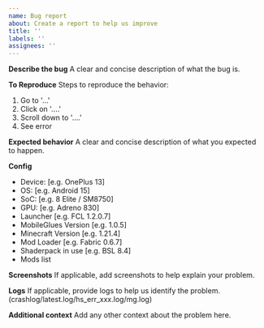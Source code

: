 ```yaml
---
name: Bug report
about: Create a report to help us improve
title: ''
labels: ''
assignees: ''
---
```


**Describe the bug**
A clear and concise description of what the bug is.

**To Reproduce**
Steps to reproduce the behavior:

1. Go to '...'
2. Click on '....'
3. Scroll down to '....'
4. See error

**Expected behavior**
A clear and concise description of what you expected to happen.

**Config**

- Device: [e.g. OnePlus 13]
- OS: [e.g. Android 15]
- SoC: [e.g. 8 Elite / SM8750]
- GPU: [e.g. Adreno 830]
- Launcher [e.g. FCL 1.2.0.7]
- MobileGlues Version [e.g. 1.0.5]
- Minecraft Version [e.g. 1.21.4]
- Mod Loader [e.g. Fabric 0.6.7]
- Shaderpack in use [e.g. BSL 8.4]
- Mods list

**Screenshots**
If applicable, add screenshots to help explain your problem.

**Logs**
If applicable, provide logs to help us identify the problem. (crashlog/latest.log/hs_err_xxx.log/mg.log)

**Additional context**
Add any other context about the problem here.
